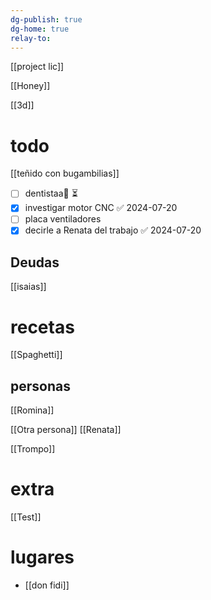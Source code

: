 ```yaml
---
dg-publish: true
dg-home: true
relay-to:
---
```

[[project lic]]

[[Honey]]

[[3d]]

# todo

[[teñido con bugambilias]]

- [ ] dentistaa🔺  ⏳
- [x] investigar motor CNC ✅ 2024-07-20
- [ ] placa ventiladores 
- [x] decirle a Renata del trabajo ✅ 2024-07-20

## Deudas

[[isaias]]


# recetas

[[Spaghetti]]


## personas

[[Romina]]

[[Otra persona]]
[[Renata]]

[[Trompo]]
# extra

[[Test]]

# lugares

 - [[don fidi]]